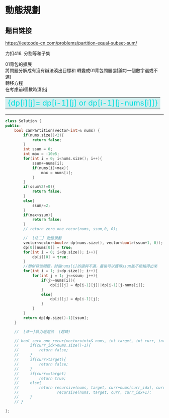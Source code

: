 # 動態規劃

## 题目链接

https://leetcode-cn.com/problems/partition-equal-subset-sum/

力扣416. 分割等和子集   

01背包的擴展   
將問題分解成有沒有辦法湊出目標和
轉變成01背包問題(討論每一個數字選或不選)   
轉移方程    
    在考慮前i個數時湊出j
    <table><tr><td bgcolor=#D1EEEE><font color="#00dddd" size = 5>{dp[i][j]= dp[i-1][j] or dp[i-1][j-nums[i]]}</font><br/></td></tr></table>
    
---------------------------------------

```cpp
class Solution {
public:
    bool canPartition(vector<int>& nums) {
        if(nums.size()<2){
            return false;
        }
        int ssum = 0;
        int max = -10e5;
        for(int i = 0; i<nums.size(); i++){   
            ssum+=nums[i];
            if(nums[i]>max){
                max = nums[i];
            }
        }
        if(ssum%2!=0){
            return false;
        }
        else{
            ssum/=2;
        }
        if(max>ssum){
            return false;
        }
        // return zero_one_recur(nums, ssum,0, 0);

        //  [法二] 動態規劃
        vector<vector<bool>> dp(nums.size(), vector<bool>(ssum+1, 0));
        dp[0][nums[0]] = true;
        for(int i = 0; i<dp.size(); i++){
            dp[i][0] = true;
        }
        //類似背包問題，討論nums[i]的選與不選，最後可以獲得ssum能不能組得出來
        for(int i = 1; i<dp.size(); i++){
            for(int j = 1; j<=ssum; j++){
                if(j>=nums[i]){
                    dp[i][j] = dp[i-1][j]||dp[i-1][j-nums[i]];
                }
                else{
                    dp[i][j] = dp[i-1][j];
                }
            }
        }
        return dp[dp.size()-1][ssum];
    }

    //  [法一]暴力遞迴法  (超時)

    // bool zero_one_recur(vector<int>& nums, int target, int curr, int curr_idx){
    //     if(curr_idx>nums.size()-1){
    //         return false;
    //     }
    //     if(curr>target){
    //         return false;
    //     }
    //     if(curr==target)
    //         return true;
    //     else{
    //         return recursive(nums, target, curr+nums[curr_idx], curr_idx+1)||
    //                 recursive(nums, target, curr, curr_idx+1);
    //     }
    // }

};
```
